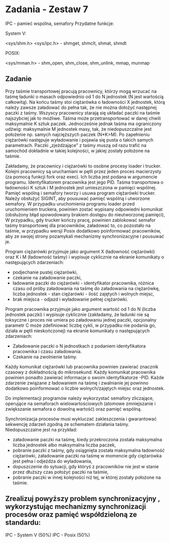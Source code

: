 # Zadania - Zestaw 7

IPC - pamieć wspólna, semafory
Przydatne funkcje:

System V:

<sys/shm.h> <sys/ipc.h> - shmget, shmclt, shmat, shmdt

POSIX:

<sys/mman.h> - shm_open, shm_close, shm_unlink, mmap, munmap

## Zadanie

Przy taśmie transportowej pracują pracownicy, którzy mogą wrzucać na taśmę ładunki o masach odpowiednio od 1 do N jednostek (N jest wartością całkowitą). Na końcu taśmy stoi ciężarówka o ładowności X jednostek, którą należy zawsze załadować do pełna tak, że nie można dołożyć następnej paczki z taśmy. Wszyscy pracownicy starają się układać paczki na taśmie najszybciej jak to możliwe. Taśma może przetransportować w danej chwili maksymalnie K sztuk paczek. Jednocześnie jednak taśma ma ograniczony udźwig: maksymalnie M jednostek masy, tak, że niedopuszczalne jest położenie np. samych najcięższych paczek (N*K>M). Po zapełnieniu ciężarówki następuje wyładowanie i pojawia się pusta o takich samych parametrach. Paczki „zjeżdżające” z taśmy muszą od razu trafić na samochód dokładnie w takiej kolejności, w jakiej zostały położone na taśmie.

Zakładamy, że pracownicy i ciężarówki to osobne procesy loader i trucker. Kolejni pracownicy są uruchamiani w pętli przez jeden proces macierzysty (za pomocą funkcji fork oraz exec). Ich liczba jest podana w argumencie programu. Identyfikatorem pracownika jest jego PID. Taśma transportowa o ładowności K sztuk i M jednostek jest umieszczona w pamięci wspólnej. Pamięć wspólną i semafory tworzy i usuwa program ciężarówki trucker. Należy obsłużyć SIGINT, aby pousuwać pamięć wspólną i utworzone semafory. W przypadku uruchomienia programu loader przed uruchomieniem truckera, powinien zostać wypisany odpowiedni komunikat (obsłużony błąd spowodowany brakiem dostępu do nieutworzonej pamięci), W przypadku, gdy trucker kończy pracę, powinien zablokować semafor taśmy transportowej dla pracowników, załadować to, co pozostało na taśmie, w przypadku wersji Posix dodatkowo poinformować pracowników, aby ze swojej strony pozamykali mechanizmy synchronizacyjne i pousuwać je.

Program ciężarówki przyjmuje jako argument X (ładowność ciężarówki) oraz K i M (ładowność taśmy) i wypisuje cyklicznie na ekranie komunikaty o następujących zdarzeniach:

* podjechanie pustej ciężarówki,
* czekanie na załadowanie paczki,
* ładowanie paczki do ciężarówki - identyfikator pracownika, różnica czasu od próby załadowania na taśmę do załadowania na ciężarówkę, liczba jednostek - stan ciężarówki - ilość zajętych i wolnych miejsc,
* brak miejsca - odjazd i wyładowanie pełnej ciężarówki.

Program pracownika przyjmuje jako argument wartość od 1 do N (liczba jednostek paczki) i wypisuje cyklicznie (zakładamy, że ładunki nie są toksyczne i proces nie umiera po załadowaniu jednej paczki, opcjonalny parametr C może zdefiniować liczbę cykli, w przypadku nie podania go, działa w pętli nieskończonej) na ekranie komunikaty o następujących zdarzeniach:

* Załadowanie paczki o N jednostkach z podaniem identyfikatora pracownika i czasu załadowania.
* Czekanie na zwolnienie taśmy.

Każdy komunikat ciężarówki lub pracownika powinien zawierać znacznik czasowy z dokładnością do mikrosekund. Każdy komunikat pracownika powinien ponadto zawierać informacje o swoim identyfikatorze -PID. Każde zdarzenie związane z ładowaniem na taśmę i zwalnianie jej powinno dodatkowo poinformować o liczbie wolnych/zajętych miejsc oraz jednostek.

Do implementacji programów należy wykorzystać semafory zliczające, operujące na semaforach wielowartościowych (atomowe zmniejszanie i zwiększanie semafora o dowolną wartość) oraz pamięć wspólną.

Synchronizacja procesów musi wykluczać zakleszczenia i gwarantować sekwencję zdarzeń zgodną ze schematem działania taśmy. Niedopuszczalne jest na przykład:

* załadowanie paczki na taśmę, kiedy przekroczona została maksymalna liczba jednostek albo maksymalna liczba paczek,
* pobranie paczki z taśmy, gdy osiągnięta została maksymalna ładowność ciężarówki,
załadowanie paczki na taśmę w momencie gdy ciężarówka jest pełna i odjeżdża do wyładowania,
* dopuszczenie do sytuacji, gdy któryś z pracowników nie jest w stanie przez dłuższy czas położyć paczki na taśmie,
* pobranie paczki w innej kolejności niż tej, w której zostały położone na taśmie.

## Zrealizuj powyższy problem synchronizacyjny , wykorzystując mechanizmy synchronizacji procesów oraz pamięć współdzieloną ze standardu:

IPC - System V (50%)
IPC - Posix (50%)